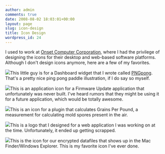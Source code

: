 ```yaml
---
author: admin
comments: true
date: 2008-08-02 18:03:01+00:00
layout: page
slug: icon-design
title: Icon Design
wordpress_id: 24
---
```




I used to work at [Onset Computer Corporation](http://www.onsetcomp.com/), where I had the privilege of designing the icons for their desktop and web-based software platforms. Although I don't design icons anymore, here are a few of my favorites.




![](http://ryanschenk.com/wp-content/uploads/2010/12/icon.png)This little guy is for a Dashboard widget that I wrote called [PNGpong](http://ryanschenk.com/pngpong). That's a pretty nice ping pong paddle illustration, if I do say so myself.








![](http://ryanschenk.com/wp-content/uploads/2008/08/firmware-update.png)This is an application icon for a Firmware Update application that unfortunately was never built. I've heard rumors that they might be using it for a future application, which would be totally awesome.








![](http://ryanschenk.com/wp-content/uploads/2008/08/GPP.png)This is an icon for a plugin that calculates Grains Per Pound, a measurement for calculating mold spores present in the air.








![](http://ryanschenk.com/wp-content/uploads/2008/08/HOBOlink.png)This is a logo that I designed for a web application I was working on at the time. Unfortunately, it ended up getting scrapped.








![](http://ryanschenk.com/wp-content/uploads/2008/08/Secure-File-Icon.png)This is the icon for our encrypted datafiles that shows up in the Mac Finder/Windows Explorer. This is my favorite icon I've ever done.


